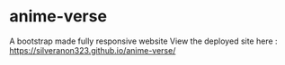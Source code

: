 # anime-verse
A bootstrap made fully responsive website
View the deployed site here : https://silveranon323.github.io/anime-verse/
